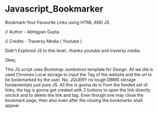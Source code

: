 # Javascript_Bookmarker
Bookmark-Your Favourite Links using HTML AND JS

// Author - Abhigyan Gupta

// Credits - Traversy Media ( Youtube )

Didn't Explored JS to this level.. thanks youtube and traversy media.

Okey,

This JS script uses Bootstrap Jumbotron template for Design. All we did is used Chromes Local storage to input the Tag of the website and the url to be bookmarked by the user.
No, JQUERY no tough DBMS storage fundamentals just pure JS. All this is gonna do is from the feeded set of links, the <division> tag is gonna get created with 2 buttons to 
open the link directly onclick and to delete the link and tag. Even though one may close the bookmark page, then also even after the closing the bookmarks shall appear.
